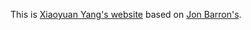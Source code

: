 This is [Xiaoyuan Yang's website](https://ianyang0106.github.io/xiaoyuanyang/) based on [Jon Barron's](https://github.com/jonbarron/jonbarron_website).


